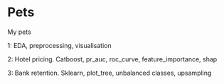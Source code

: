 # Pets
My pets  

1: 
EDA, preprocessing, visualisation

2:
Hotel pricing. Catboost, pr_auc, roc_curve, feature_importance, shap

3:
Bank retention. Sklearn, plot_tree, unbalanced classes, upsampling
